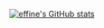 [![effine's GitHub stats](https://github-readme-stats.vercel.app/api?username=effine)](https://github.com/anuraghazra/github-readme-stats)
